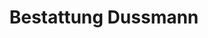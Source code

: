 ---
title: "Bestattung Dussmann"
url: /st-andrae-woerdern/bestattung-dussmann/
shop: Bestattungen
---